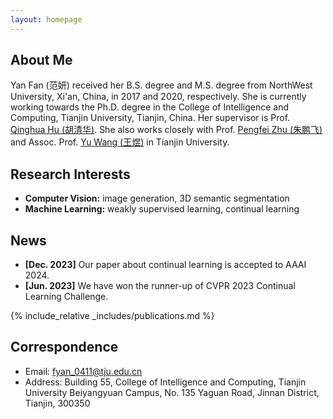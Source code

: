 ```yaml
---
layout: homepage
---
```


## About Me
Yan Fan (范妍) received her B.S. degree and M.S. degree from NorthWest University, Xi'an, China, in 2017 and 2020, respectively. She is currently working towards the Ph.D. degree in the College of Intelligence and Computing, Tianjin University, Tianjin, China. Her supervisor is Prof. [Qinghua Hu (胡清华)](https://cic.tju.edu.cn/faculty/huqinghua/index.html). She also works closely with Prof. [Pengfei Zhu (朱鹏飞)](https://cic.tju.edu.cn/faculty/zhupengfei/index.html) and Assoc. Prof.  [Yu Wang (王煜)](https://wangyutju.github.io/) in Tianjin University. 

## Research Interests

- **Computer Vision:** image generation, 3D semantic segmentation
- **Machine Learning:** weakly supervised learning, continual learning

## News

- **[Dec. 2023]** Our paper about continual learning is accepted to AAAI 2024.
- **[Jun. 2023]** We have won the runner-up of CVPR 2023 Continual Learning Challenge.

{% include_relative _includes/publications.md %}

## Correspondence
- Email: fyan_0411@tju.edu.cn
- Address: Building 55, College of Intelligence and Computing, Tianjin University Beiyangyuan Campus, No. 135 Yaguan Road, Jinnan District, Tianjin, 300350 
